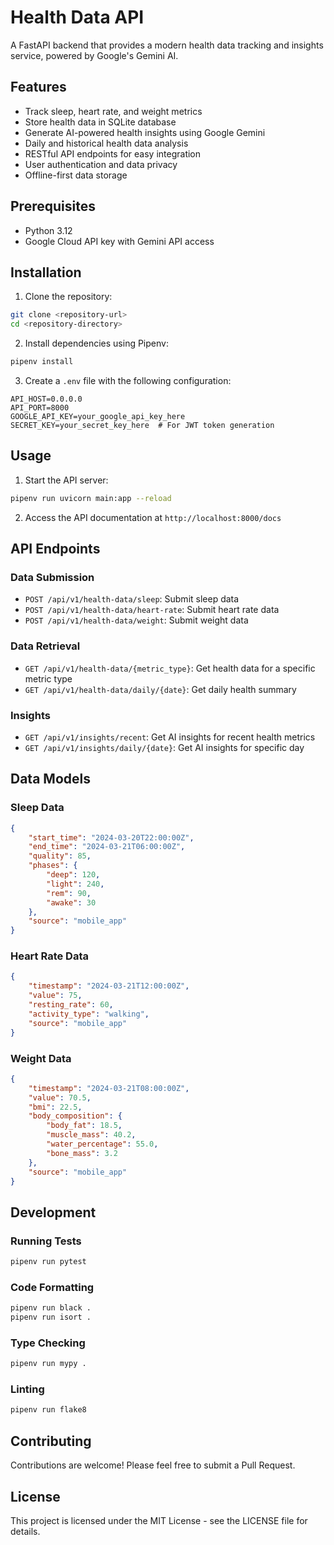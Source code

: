 # Health Data API

A FastAPI backend that provides a modern health data tracking and insights service, powered by Google's Gemini AI.

## Features

- Track sleep, heart rate, and weight metrics
- Store health data in SQLite database
- Generate AI-powered health insights using Google Gemini
- Daily and historical health data analysis
- RESTful API endpoints for easy integration
- User authentication and data privacy
- Offline-first data storage

## Prerequisites

- Python 3.12
- Google Cloud API key with Gemini API access

## Installation

1. Clone the repository:
```bash
git clone <repository-url>
cd <repository-directory>
```

2. Install dependencies using Pipenv:
```bash
pipenv install
```

3. Create a `.env` file with the following configuration:
```
API_HOST=0.0.0.0
API_PORT=8000
GOOGLE_API_KEY=your_google_api_key_here
SECRET_KEY=your_secret_key_here  # For JWT token generation
```

## Usage

1. Start the API server:
```bash
pipenv run uvicorn main:app --reload
```

2. Access the API documentation at `http://localhost:8000/docs`

## API Endpoints

### Data Submission
- `POST /api/v1/health-data/sleep`: Submit sleep data
- `POST /api/v1/health-data/heart-rate`: Submit heart rate data
- `POST /api/v1/health-data/weight`: Submit weight data

### Data Retrieval
- `GET /api/v1/health-data/{metric_type}`: Get health data for a specific metric type
- `GET /api/v1/health-data/daily/{date}`: Get daily health summary

### Insights
- `GET /api/v1/insights/recent`: Get AI insights for recent health metrics
- `GET /api/v1/insights/daily/{date}`: Get AI insights for specific day

## Data Models

### Sleep Data
```json
{
    "start_time": "2024-03-20T22:00:00Z",
    "end_time": "2024-03-21T06:00:00Z",
    "quality": 85,
    "phases": {
        "deep": 120,
        "light": 240,
        "rem": 90,
        "awake": 30
    },
    "source": "mobile_app"
}
```

### Heart Rate Data
```json
{
    "timestamp": "2024-03-21T12:00:00Z",
    "value": 75,
    "resting_rate": 60,
    "activity_type": "walking",
    "source": "mobile_app"
}
```

### Weight Data
```json
{
    "timestamp": "2024-03-21T08:00:00Z",
    "value": 70.5,
    "bmi": 22.5,
    "body_composition": {
        "body_fat": 18.5,
        "muscle_mass": 40.2,
        "water_percentage": 55.0,
        "bone_mass": 3.2
    },
    "source": "mobile_app"
}
```

## Development

### Running Tests
```bash
pipenv run pytest
```

### Code Formatting
```bash
pipenv run black .
pipenv run isort .
```

### Type Checking
```bash
pipenv run mypy .
```

### Linting
```bash
pipenv run flake8
```

## Contributing

Contributions are welcome! Please feel free to submit a Pull Request.

## License

This project is licensed under the MIT License - see the LICENSE file for details. 